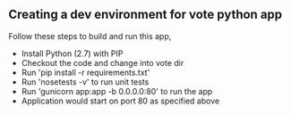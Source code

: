 ## Creating a dev environment for vote python app  

Follow these steps to build and run this app,

  * Install Python (2.7) with PIP
  * Checkout the code and change into vote dir
  * Run 'pip install -r requirements.txt'
  * Run 'nosetests -v' to run unit tests 
  * Run 'gunicorn app:app -b 0.0.0.0:80' to run the app 
  * Application would start on port 80 as specified above 



